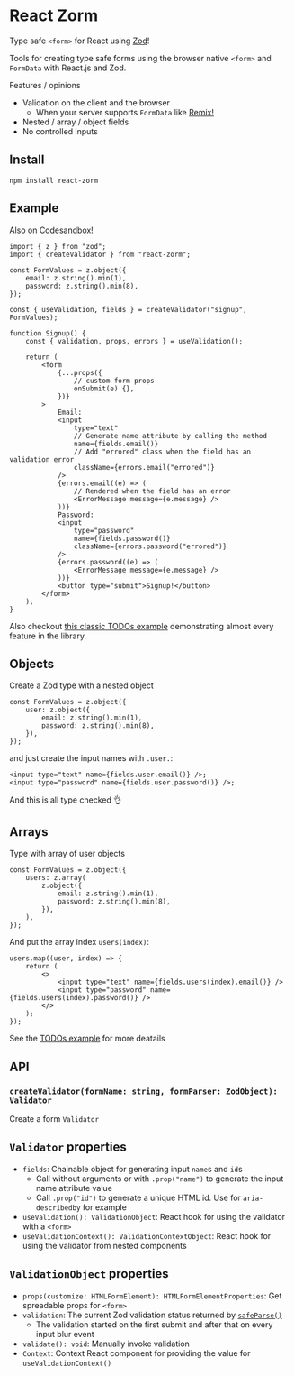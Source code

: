 # React Zorm

Type safe `<form>` for React using [Zod](https://github.com/colinhacks/zod)!

Tools for creating type safe forms using the browser native `<form>` and
`FormData` with React.js and Zod.

Features / opinions

-   Validation on the client and the browser
    -   When your server supports `FormData` like [Remix!](https://remix.run/)
-   Nested / array / object fields
-   No controlled inputs

## Install

```
npm install react-zorm
```

## Example

Also on [Codesandbox!](https://codesandbox.io/s/react-zorm-signup-form-example-inlub)

```tsx
import { z } from "zod";
import { createValidator } from "react-zorm";

const FormValues = z.object({
    email: z.string().min(1),
    password: z.string().min(8),
});

const { useValidation, fields } = createValidator("signup", FormValues);

function Signup() {
    const { validation, props, errors } = useValidation();

    return (
        <form
            {...props({
                // custom form props
                onSubmit(e) {},
            })}
        >
            Email:
            <input
                type="text"
                // Generate name attribute by calling the method
                name={fields.email()}
                // Add "errored" class when the field has an validation error
                className={errors.email("errored")}
            />
            {errors.email((e) => (
                // Rendered when the field has an error
                <ErrorMessage message={e.message} />
            ))}
            Password:
            <input
                type="password"
                name={fields.password()}
                className={errors.password("errored")}
            />
            {errors.password((e) => (
                <ErrorMessage message={e.message} />
            ))}
            <button type="submit">Signup!</button>
        </form>
    );
}
```

Also checkout [this classic TODOs example][todos] demonstrating almost every feature in the library.

## Objects

Create a Zod type with a nested object

```tsx
const FormValues = z.object({
    user: z.object({
        email: z.string().min(1),
        password: z.string().min(8),
    }),
});
```

and just create the input names with `.user.`:

```tsx
<input type="text" name={fields.user.email()} />;
<input type="password" name={fields.user.password()} />;
```

And this is all type checked 👌

## Arrays

Type with array of user objects

```tsx
const FormValues = z.object({
    users: z.array(
        z.object({
            email: z.string().min(1),
            password: z.string().min(8),
        }),
    ),
});
```

And put the array index `users(index)`:

```tsx
users.map((user, index) => {
    return (
        <>
            <input type="text" name={fields.users(index).email()} />
            <input type="password" name={fields.users(index).password()} />
        </>
    );
});
```

See the [TODOs example][todos] for more deatails

## API

### `createValidator(formName: string, formParser: ZodObject): Validator`

Create a form `Validator`

## `Validator` properties

-   `fields`: Chainable object for generating input `name`s and `id`s
    -   Call without arguments or with `.prop("name")` to generate the input name attribute value
    -   Call `.prop("id")` to generate a unique HTML id. Use for `aria-describedby` for example
-   `useValidation(): ValidationObject`: React hook for using the validator with a `<form>`
-   `useValidationContext(): ValidationContextObject`: React hook for using the validator from nested components

## `ValidationObject` properties

-   `props(customize: HTMLFormElement): HTMLFormElementProperties`: Get spreadable props for `<form>`
-   `validation`: The current Zod validation status returned by [`safeParse()`](https://github.com/colinhacks/zod/blob/cc8ad1981ba580d1250520fde8878073d4b7d40a/README.md#safeparse)
    -   The validation started on the first submit and after that on every input blur event
-   `validate(): void`: Manually invoke validation
-   `Context`: Context React component for providing the value for `useValidationContext()`

[todos]: https://codesandbox.io/s/react-zorm-todos-form-example-ss5c6?file=/src/App.tsx
